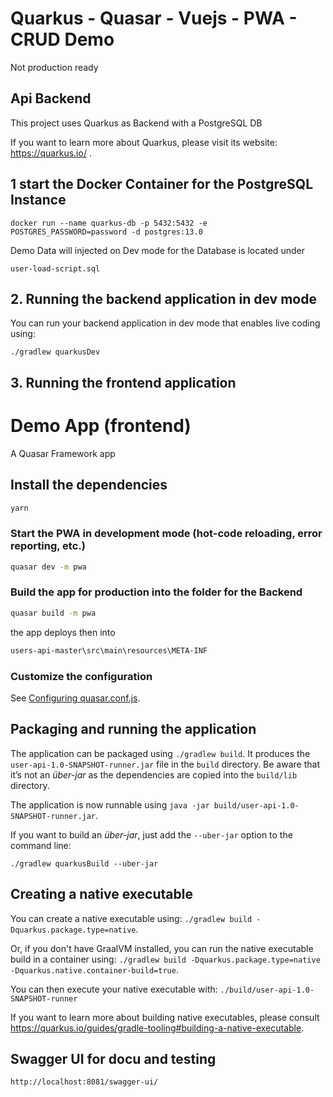 # Quarkus - Quasar - Vuejs - PWA - CRUD Demo
Not production ready

## Api Backend

This project uses Quarkus as Backend with a PostgreSQL DB

If you want to learn more about Quarkus, please visit its website: https://quarkus.io/ .

## 1 start the Docker Container for the PostgreSQL Instance

```
docker run --name quarkus-db -p 5432:5432 -e POSTGRES_PASSWORD=password -d postgres:13.0
```

Demo Data will injected on Dev mode for the Database is located under 

```
user-load-script.sql
```

## 2. Running the backend application in dev mode

You can run your backend application in dev mode that enables live coding using:

```
./gradlew quarkusDev
```

## 3. Running the frontend application

# Demo App (frontend)

A Quasar Framework app

## Install the dependencies

```bash
yarn
```

### Start the PWA in development mode (hot-code reloading, error reporting, etc.)

```bash
quasar dev -m pwa
```
### Build the app for production into the folder for the Backend

```bash
quasar build -m pwa
```

the app deploys then into

```bash
users-api-master\src\main\resources\META-INF
```
### Customize the configuration

See [Configuring quasar.conf.js](https://quasar.dev/quasar-cli/quasar-conf-js).

## Packaging and running the application

The application can be packaged using `./gradlew build`.
It produces the `user-api-1.0-SNAPSHOT-runner.jar` file in the `build` directory.
Be aware that it’s not an _über-jar_ as the dependencies are copied into the `build/lib` directory.

The application is now runnable using `java -jar build/user-api-1.0-SNAPSHOT-runner.jar`.

If you want to build an _über-jar_, just add the `--uber-jar` option to the command line:

```
./gradlew quarkusBuild --uber-jar
```
## Creating a native executable

You can create a native executable using: `./gradlew build -Dquarkus.package.type=native`.

Or, if you don't have GraalVM installed, you can run the native executable build in a container using: `./gradlew build -Dquarkus.package.type=native -Dquarkus.native.container-build=true`.

You can then execute your native executable with: `./build/user-api-1.0-SNAPSHOT-runner`

If you want to learn more about building native executables, please consult https://quarkus.io/guides/gradle-tooling#building-a-native-executable.
## Swagger UI for docu and testing

```
http://localhost:8081/swagger-ui/
```

